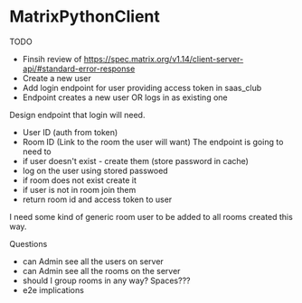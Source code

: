  # MatrixPythonClient


TODO

- Finsih review of https://spec.matrix.org/v1.14/client-server-api/#standard-error-response
- Create a new user
- Add login endpoint for user providing access token in saas_club
- Endpoint creates a new user OR logs in as existing one


Design endpoint that login will need.
 - User ID (auth from token)
 - Room ID (Link to the room the user will want)
The endpoint is going to need to 
 - if user doesn't exist - create them (store password in cache)
 - log on the user using stored passwoed
 - if room does not exist create it
 - if user is not in room join them
 - return room id and access token to user

I need some kind of generic room user to be added to all rooms created this way.

Questions 
- can Admin see all the users on server
- can Admin see all the rooms on the server
- should I group rooms in any way? Spaces???
- e2e implications
